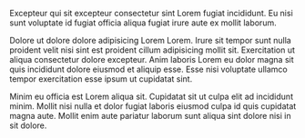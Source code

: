 Excepteur qui sit excepteur consectetur sint Lorem fugiat incididunt. Eu nisi sunt voluptate id fugiat officia aliqua fugiat irure aute ex mollit laborum.

Dolore ut dolore dolore adipisicing Lorem Lorem. Irure sit tempor sunt nulla proident velit nisi sint est proident cillum adipisicing mollit sit. Exercitation ut aliqua consectetur dolore excepteur. Anim laboris Lorem eu dolor magna sit quis incididunt dolore eiusmod et aliquip esse. Esse nisi voluptate ullamco tempor exercitation esse ipsum ut cupidatat sint.

Minim eu officia est Lorem aliqua sit. Cupidatat sit ut culpa elit ad incididunt minim. Mollit nisi nulla et dolor fugiat laboris eiusmod culpa id quis cupidatat magna aute. Mollit enim aute pariatur laborum sunt aliqua sint dolore nisi in sit dolore.

